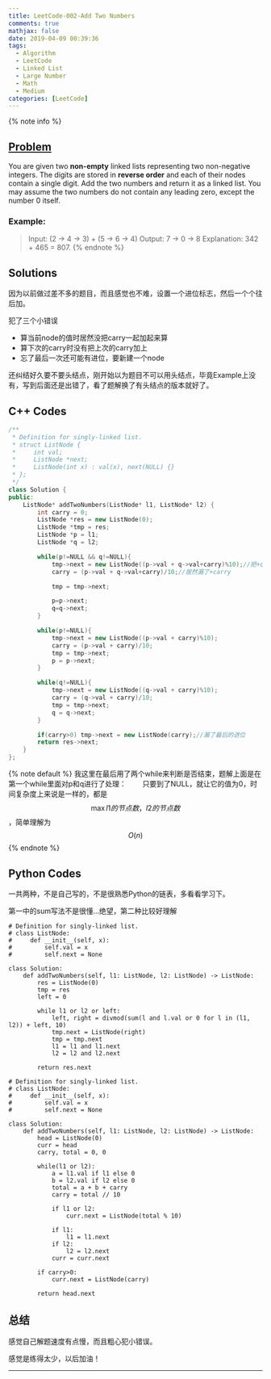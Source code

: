 ```yaml
---
title: LeetCode-002-Add Two Numbers
comments: true
mathjax: false
date: 2019-04-09 00:39:36
tags: 
  - Algorithm
  - LeetCode
  - Linked List
  - Large Number
  - Math
  - Medium
categories: [LeetCode]
---
```


<meta name="referrer" content="no-referrer" />

{% note info %}
## [Problem](https://leetcode.com/problems/add-two-numbers/)
You are given two **non-empty** linked lists representing two non-negative integers. 
The digits are stored in **reverse order** and each of their nodes contain a single digit. 
Add the two numbers and return it as a linked list.
You may assume the two numbers do not contain any leading zero, except the number 0 itself.

### Example:
> Input: (2 -> 4 -> 3) + (5 -> 6 -> 4)
> Output: 7 -> 0 -> 8
> Explanation: 342 + 465 = 807.
{% endnote %}
<!--more-->

## Solutions
因为以前做过差不多的题目，而且感觉也不难，设置一个进位标志，然后一个个往后加。

犯了三个小错误
- 算当前node的值时居然没把carry一起加起来算
- 算下次的carry时没有把上次的carry加上
- 忘了最后一次还可能有进位，要新建一个node

还纠结好久要不要头结点，刚开始以为题目不可以用头结点，毕竟Example上没有，写到后面还是出错了，看了题解换了有头结点的版本就好了。

## C++ Codes

```C++
/**
 * Definition for singly-linked list.
 * struct ListNode {
 *     int val;
 *     ListNode *next;
 *     ListNode(int x) : val(x), next(NULL) {}
 * };
 */
class Solution {
public:
    ListNode* addTwoNumbers(ListNode* l1, ListNode* l2) {
        int carry = 0;
        ListNode *res = new ListNode(0);
        ListNode *tmp = res;
        ListNode *p = l1;
        ListNode *q = l2;

        while(p!=NULL && q!=NULL){
            tmp->next = new ListNode((p->val + q->val+carry)%10);//把+carry放在了%10的后面
            carry = (p->val + q->val+carry)/10;//居然漏了+carry

            tmp = tmp->next;

            p=p->next;
            q=q->next;
        }

        while(p!=NULL){
            tmp->next = new ListNode((p->val + carry)%10);
            carry = (p->val + carry)/10;
            tmp = tmp->next;
            p = p->next;
        }

        while(q!=NULL){
            tmp->next = new ListNode((q->val + carry)%10);
            carry = (q->val + carry)/10;
            tmp = tmp->next;
            q = q->next;
        }

        if(carry>0) tmp->next = new ListNode(carry);//漏了最后的进位
        return res->next;
    }
};
```
{% note default %}
我这里在最后用了两个while来判断是否结束，题解上面是在第一个while里面对p和q进行了处理：
　　只要到了NULL，就让它的值为0，时间复杂度上来说是一样的，都是$$ \max{l1的节点数，l2的节点数} $$，简单理解为$$ O(n) $$
{% endnote %}

## Python Codes

一共两种，不是自己写的，不是很熟悉Python的链表，多看看学习下。

第一中的sum写法不是很懂...绝望，第二种比较好理解

```
# Definition for singly-linked list.
# class ListNode:
#     def __init__(self, x):
#         self.val = x
#         self.next = None

class Solution:
    def addTwoNumbers(self, l1: ListNode, l2: ListNode) -> ListNode:
        res = ListNode(0)
        tmp = res
        left = 0

        while l1 or l2 or left:
            left, right = divmod(sum(l and l.val or 0 for l in (l1, l2)) + left, 10)
            tmp.next = ListNode(right)
            tmp = tmp.next
            l1 = l1 and l1.next
            l2 = l2 and l2.next

        return res.next
```

```
# Definition for singly-linked list.
# class ListNode:
#     def __init__(self, x):
#         self.val = x
#         self.next = None

class Solution:
    def addTwoNumbers(self, l1: ListNode, l2: ListNode) -> ListNode:
        head = ListNode(0)
        curr = head
        carry, total = 0, 0

        while(l1 or l2):
            a = l1.val if l1 else 0
            b = l2.val if l2 else 0
            total = a + b + carry
            carry = total // 10

            if l1 or l2:
                curr.next = ListNode(total % 10)

            if l1:
                l1 = l1.next
            if l2:
                l2 = l2.next
            curr = curr.next

        if carry>0:
            curr.next = ListNode(carry)

        return head.next
```

## 总结
感觉自己解题速度有点慢，而且粗心犯小错误。

感觉是练得太少，以后加油！

-----------
